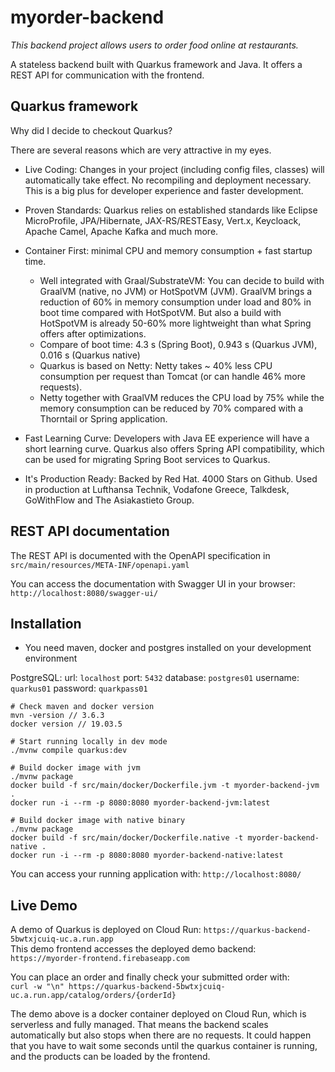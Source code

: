 # myorder-backend
*This backend project allows users to order food online at restaurants.*

A stateless backend built with Quarkus framework and Java. It offers a REST API for communication with the frontend.

## Quarkus framework
Why did I decide to checkout Quarkus?

There are several reasons which are very attractive in my eyes.

- Live Coding: Changes in your project (including config files, classes) will automatically take effect. No recompiling and deployment necessary. This is a big plus for developer experience and faster development.

- Proven Standards: Quarkus relies on established standards like Eclipse MicroProfile, JPA/Hibernate, JAX-RS/RESTEasy, Vert.x, Keycloack, Apache Camel, Apache Kafka and much more.

- Container First: minimal CPU and memory consumption + fast startup time.
  - Well integrated with Graal/SubstrateVM: You can decide to build with GraalVM (native, no JVM) or HotSpotVM (JVM). GraalVM brings a reduction of 60% in memory consumption under load and 80% in boot time compared with HotSpotVM. But also a build with HotSpotVM is already 50-60% more lightweight than what Spring offers after optimizations.
  - Compare of boot time: 4.3 s (Spring Boot), 0.943 s (Quarkus JVM), 0.016 s (Quarkus native) 
  - Quarkus is based on Netty: Netty takes ~ 40% less CPU consumption per request than Tomcat (or can handle 46% more requests).
  - Netty together with GraalVM reduces the CPU load by 75% while the memory consumption can be reduced by 70% compared with a Thorntail or Spring application.
    
- Fast Learning Curve: Developers with Java EE experience will have a short learning curve. Quarkus also offers Spring API compatibility, which can be used for migrating Spring Boot services to Quarkus.

- It's Production Ready: Backed by Red Hat. 4000 Stars on Github. Used in production at Lufthansa Technik, Vodafone Greece, Talkdesk, GoWithFlow and The Asiakastieto Group.

## REST API documentation
The REST API is documented with the OpenAPI specification in `src/main/resources/META-INF/openapi.yaml`

You can access the documentation with Swagger UI in your browser: `http://localhost:8080/swagger-ui/`

## Installation
* You need maven, docker and postgres installed on your development environment

PostgreSQL: url: `localhost` port: `5432` database: `postgres01` username: `quarkus01` password: `quarkpass01`

```
# Check maven and docker version
mvn -version // 3.6.3
docker version // 19.03.5

# Start running locally in dev mode
./mvnw compile quarkus:dev

# Build docker image with jvm
./mvnw package
docker build -f src/main/docker/Dockerfile.jvm -t myorder-backend-jvm .
docker run -i --rm -p 8080:8080 myorder-backend-jvm:latest

# Build docker image with native binary
./mvnw package
docker build -f src/main/docker/Dockerfile.native -t myorder-backend-native .
docker run -i --rm -p 8080:8080 myorder-backend-native:latest
```

You can access your running application with: `http://localhost:8080/`

## Live Demo
A demo of Quarkus is deployed on Cloud Run: `https://quarkus-backend-5bwtxjcuiq-uc.a.run.app`  
This demo frontend accesses the deployed demo backend: `https://myorder-frontend.firebaseapp.com`

You can place an order and finally check your submitted order with:  
`curl -w "\n" https://quarkus-backend-5bwtxjcuiq-uc.a.run.app/catalog/orders/{orderId}`

The demo above is a docker container deployed on Cloud Run, which is serverless and fully managed. That means the backend scales automatically but also stops when there are no requests.
It could happen that you have to wait some seconds until the quarkus container is running, and the products can be loaded by the frontend.